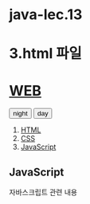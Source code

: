 # java-lec.13
# 3.html 파일

<!doctype html>
<html>
<head>
  <title>WEB1 - JavaScript</title>
  <meta charset="utf-8">
</head>
<body>
  <h1><a href="index.html">WEB</a></h1>
  <input type="button" value="night" onclick="
   document.querySelector('body').style.backgroundColor = 'black';
   document.querySelector('body').style.color = 'white';
  ">
  <input type="button" value="day" onclick="
  document.querySelector('body').style.backgroundColor = 'white';
  document.querySelector('body').style.color = 'black';
 ">
  <ol>
    <li><a href="1.html">HTML</a></li>
    <li><a href="2.html">CSS</a></li>
    <li><a href="3.html">JavaScript</a></li>
  </ol>
  <h2>JavaScript</h2>
  <p>자바스크립트 관련 내용
  </p>
</body>
</html>
